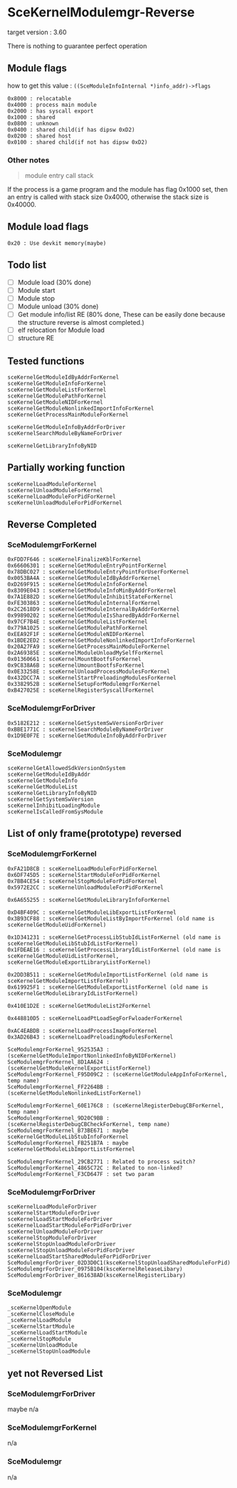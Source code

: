 # SceKernelModulemgr-Reverse

target version : 3.60

There is nothing to guarantee perfect operation

## Module flags

how to get this value : `((SceModuleInfoInternal *)info_addr)->flags`

```
0x8000 : relocatable
0x4000 : process main module
0x2000 : has syscall export
0x1000 : shared
0x0800 : unknown
0x0400 : shared child(if has dipsw 0xD2)
0x0200 : shared host
0x0100 : shared child(if not has dipsw 0xD2)
```

### Other notes

> module entry call stack

If the process is a game program and the module has flag 0x1000 set, then an entry is called with stack size 0x4000, otherwise the stack size is 0x40000.

## Module load flags
```
0x20 : Use devkit memory(maybe)
```

## Todo list

* [ ] Module load (30% done)
* [ ] Module start
* [ ] Module stop
* [ ] Module unload (30% done)
* [ ] Get module info/list RE (80% done, These can be easily done because the structure reverse is almost completed.)
* [ ] elf relocation for Module load
* [ ] structure RE

## Tested functions
```
sceKernelGetModuleIdByAddrForKernel
sceKernelGetModuleInfoForKernel
sceKernelGetModuleListForKernel
sceKernelGetModulePathForKernel
sceKernelGetModuleNIDForKernel
sceKernelGetModuleNonlinkedImportInfoForKernel
sceKernelGetProcessMainModuleForKernel

sceKernelGetModuleInfoByAddrForDriver
sceKernelSearchModuleByNameForDriver

sceKernelGetLibraryInfoByNID
```

## Partially working function
```
sceKernelLoadModuleForKernel
sceKernelUnloadModuleForKernel
sceKernelLoadModuleForPidForKernel
sceKernelUnloadModuleForPidForKernel
```

## Reverse Completed
### SceModulemgrForKernel
```
0xFDD7F646 : sceKernelFinalizeKblForKernel
0x66606301 : sceKernelGetModuleEntryPointForKernel
0x78DBC027 : sceKernelGetModuleEntryPointForUserForKernel
0x0053BA4A : sceKernelGetModuleIdByAddrForKernel
0xD269F915 : sceKernelGetModuleInfoForKernel
0x8309E043 : sceKernelGetModuleInfoMinByAddrForKernel
0x7A1E882D : sceKernelGetModuleInhibitStateForKernel
0xFE303863 : sceKernelGetModuleInternalForKernel
0x2C2618D9 : sceKernelGetModuleInternalByAddrForKernel
0x99890202 : sceKernelGetModuleIsSharedByAddrForKernel
0x97CF7B4E : sceKernelGetModuleListForKernel
0x779A1025 : sceKernelGetModulePathForKernel
0xEEA92F1F : sceKernelGetModuleNIDForKernel
0x1BDE2ED2 : sceKernelGetModuleNonlinkedImportInfoForKernel
0x20A27FA9 : sceKernelGetProcessMainModuleForKernel
0x2A69385E : sceKernelModuleUnloadMySelfForKernel
0x01360661 : sceKernelMountBootfsForKernel
0x9C838A6B : sceKernelUmountBootfsForKernel
0x0E33258E : sceKernelUnloadProcessModulesForKernel
0x432DCC7A : sceKernelStartPreloadingModulesForKernel
0x3382952B : sceKernelSetupForModulemgrForKernel
0xB427025E : sceKernelRegisterSyscallForKernel
```

### SceModulemgrForDriver
```
0x5182E212 : sceKernelGetSystemSwVersionForDriver
0xBBE1771C : sceKernelSearchModuleByNameForDriver
0x1D9E0F7E : sceKernelGetModuleInfoByAddrForDriver
```

### SceModulemgr
```
sceKernelGetAllowedSdkVersionOnSystem
sceKernelGetModuleIdByAddr
sceKernelGetModuleInfo
sceKernelGetModuleList
sceKernelGetLibraryInfoByNID
sceKernelGetSystemSwVersion
sceKernelInhibitLoadingModule
sceKernelIsCalledFromSysModule
```

## List of only frame(prototype) reversed
### SceModulemgrForKernel
```
0xFA21D8CB : sceKernelLoadModuleForPidForKernel
0x6DF745D5 : sceKernelStartModuleForPidForKernel
0x7BB4CE54 : sceKernelStopModuleForPidForKernel
0x5972E2CC : sceKernelUnloadModuleForPidForKernel

0x6A655255 : sceKernelGetModuleLibraryInfoForKernel

0xD4BF409C : sceKernelGetModuleLibExportListForKernel
0x3B93CF88 : sceKernelGetModuleListByImportForKernel (old name is sceKernelGetModuleUidForKernel)

0x1D341231 : sceKernelGetProcessLibStubIdListForKernel (old name is sceKernelGetModuleLibStubIdListForKernel)
0x1FDEAE16 : sceKernelGetProcessLibraryIdListForKernel (old name is sceKernelGetModuleUidListForKernel, sceKernelGetModuleExportLibraryListForKernel)

0x2DD3B511 : sceKernelGetModuleImportListForKernel (old name is sceKernelGetModuleImportListForKernel)
0x619925F1 : sceKernelGetModuleExportListForKernel (old name is sceKernelGetModuleLibraryIdListForKernel)

0x410E1D2E : sceKernelGetModuleList2ForKernel

0x448810D5 : sceKernelLoadPtLoadSegForFwloaderForKernel

0xAC4EABDB : sceKernelLoadProcessImageForKernel
0x3AD26B43 : sceKernelLoadPreloadingModulesForKernel

SceModulemgrForKernel_952535A3 : (sceKernelGetModuleImportNonlinkedInfoByNIDForKernel)
SceModulemgrForKernel_8D1AA624 : (sceKernelGetModuleKernelExportListForKernel)
SceModulemgrForKernel_F95D09C2 : (sceKernelGetModuleAppInfoForKernel, temp name)
SceModulemgrForKernel_FF2264BB : (sceKernelGetModuleNonlinkedListForKernel)

SceModulemgrForKernel_60E176C8 : (sceKernelRegisterDebugCBForKernel, temp name)
SceModulemgrForKernel_9D20C9BB : (sceKernelRegisterDebugCBCheckForKernel, temp name)
SceModulemgrForKernel_B73BE671 : maybe sceKernelGetModuleLibStubInfoForKernel
SceModulemgrForKernel_FB251B7A : maybe sceKernelGetModuleLibImportListForKernel

SceModulemgrForKernel_29CB2771 : Related to process switch?
SceModulemgrForKernel_4865C72C : Related to non-linked?
SceModulemgrForKernel_F3CD647F : set two param
```

### SceModulemgrForDriver
```
sceKernelLoadModuleForDriver
sceKernelStartModuleForDriver
sceKernelLoadStartModuleForDriver
sceKernelLoadStartModuleForPidForDriver
sceKernelUnloadModuleForDriver
sceKernelStopModuleForDriver
sceKernelStopUnloadModuleForDriver
sceKernelStopUnloadModuleForPidForDriver
sceKernelLoadStartSharedModuleForPidForDriver
SceModulemgrForDriver_02D3D0C1(ksceKernelStopUnloadSharedModuleForPid)
SceModulemgrForDriver_0975B104(ksceKernelReleaseLibary)
SceModulemgrForDriver_861638AD(ksceKernelRegisterLibary)
```

### SceModulemgr
```
_sceKernelOpenModule
_sceKernelCloseModule
_sceKernelLoadModule
_sceKernelStartModule
_sceKernelLoadStartModule
_sceKernelStopModule
_sceKernelUnloadModule
_sceKernelStopUnloadModule
```

## yet not Reversed List

### SceModulemgrForDriver
maybe n/a

### SceModulemgrForKernel
n/a

### SceModulemgr
n/a

